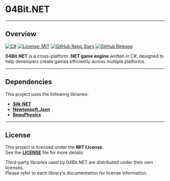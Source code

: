 # 04Bit.NET

---

## Overview
[![C#](https://img.shields.io/badge/Language-C%23-purple)](https://docs.microsoft.com/dotnet/csharp/)
[![License: MIT](https://img.shields.io/badge/License-MIT-green)](https://opensource.org/licenses/MIT)
[![GitHub Repo Stars](https://img.shields.io/github/stars/04Bit-Studio/04Bit.NET?style=social)](https://github.com/04Bit-Studio/04Bit.NET/stargazers)
[![GitHub Release](https://img.shields.io/github/v/release/04Bit-Studio/04Bit.NET)](https://github.com/04Bit-Studio/04Bit.NET/releases)

**04Bit.NET** is a cross-platform **.NET game engine** written in C#, designed to help developers create games efficiently across multiple platforms.

---

## Dependencies

This project uses the following libraries:

- **[Silk.NET](https://www.silk.net/)**
- **[Newtonsoft.Json](https://www.newtonsoft.com/json)**
- **[BepuPhysics](https://github.com/bepu/bepuphysics2)**

---

## License

This project is licensed under the **MIT License**.  
See the **[LICENSE](./LICENSE)** file for more details.

Third-party libraries used by 04Bit.NET are distributed under their own licenses.  
Please refer to each library's documentation for license information.